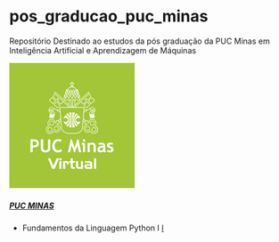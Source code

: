 # pos_graducao_puc_minas
Repositório Destinado ao estudos da pós graduação da PUC Minas em Inteligência Artificial e Aprendizagem de Máquinas

![logo puc](https://github.com/MariaBet/pos_graducao_puc_minas/blob/master/logo.png)

##### [PUC MINAS](https://www.pucminas.br/PucVirtual/Pos-Graduacao/Paginas/Inteligencia-Artificial-e-Aprendizado-de-Maquina.aspx)


* Fundamentos da  Linguagem Python I [I](https://github.com/MariaBet/pos_graducao_puc_minas/tree/master/Fundamentos-da-Linguagem-Python-I)

